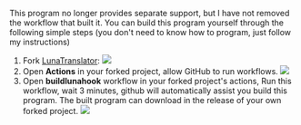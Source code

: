 This program no longer provides separate support, but I have not removed the workflow that built it. You can build this program yourself through the following simple steps (you don't need to know how to program, just follow my instructions)

1. Fork [LunaTranslator](https://github.com/HIllya51/LunaTranslator/fork):
   ![](https://p.inari.site/guest/24-11/16/6738474d612e5.png)
2. Open **Actions** in your forked project, allow GitHub to run workflows.
   ![](https://p.inari.site/guest/24-11/17/6738d0df54fbd.png)
3. Open **buildlunahook** workflow in your forked project's actions, Run this workflow, wait 3 minutes, github will automatically assist you build this program. The built program can download in the release of your own forked project.
   ![](https://p.inari.site/guest/24-11/16/6738474e45378.png)

